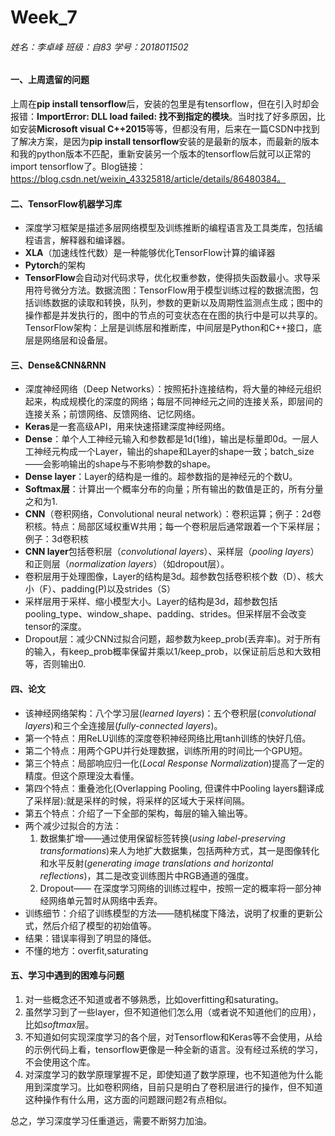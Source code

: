 # Week_7

###### 姓名：李卓峰  班级：自83  学号：2018011502

#### 一、上周遗留的问题

上周在**pip install tensorflow**后，安装的包里是有tensorflow，但在引入时却会报错：**ImportError: DLL load failed: 找不到指定的模块**。当时找了好多原因，比如安装**Microsoft visual C++2015**等等，但都没有用，后来在一篇CSDN中找到了解决方案，是因为**pip install tensorflow**安装的是最新的版本，而最新的版本和我的python版本不匹配，重新安装另一个版本的tensorflow后就可以正常的import tensorflow了。Blog链接：https://blog.csdn.net/weixin_43325818/article/details/86480384。

#### 二、TensorFlow机器学习库

- 深度学习框架是描述多层网络模型及训练推断的编程语言及工具类库，包括编程语言，解释器和编译器。
- **XLA**（加速线性代数）是一种能够优化TensorFlow计算的编译器
- **Pytorch**的架构
- **TensorFlow**会自动对代码求导，优化权重参数，使得损失函数最小。求导采用符号微分方法。数据流图：TensorFlow用于模型训练过程的数据流图，包括训练数据的读取和转换，队列，参数的更新以及周期性监测点生成；图中的操作都是并发执行的，图中的节点的可变状态在在图的执行中是可以共享的。TensorFlow架构：上层是训练层和推断库，中间层是Python和C++接口，底层是网络层和设备层。

#### 三、Dense&CNN&RNN

- 深度神经网络（Deep Networks）：按照拓扑连接结构，将大量的神经元组织起来，构成规模化的深度的网络；每层不同神经元之间的连接关系，即层间的连接关系；前馈网络、反馈网络、记忆网络。
- **Keras**是一套高级API，用来快速搭建深度神经网络。
- **Dense**：单个人工神经元输入和参数都是1d(1维)，输出是标量即0d。一层人工神经元构成一个Layer，输出的shape和Layer的shape一致；batch_size——会影响输出的shape与不影响参数的shape。
- **Dense layer**：Layer的结构是一维的。超参数指的是神经元的个数U。
- **Softmax层**：计算出一个概率分布的向量；所有输出的数值是正的，所有分量之和为1.
- **CNN**（卷积网络，Convolutional neural network）：卷积运算；例子：2d卷积核。特点：局部区域权重W共用；每一个卷积层后通常跟着一个下采样层；例子：3d卷积核
- **CNN layer**包括卷积层（*convolutional layers*）、采样层（*pooling layers*）和正则层（*normalization layers*）（如dropout层）。
- 卷积层用于处理图像，Layer的结构是3d。超参数包括卷积核个数（D）、核大小（F）、padding(P)以及strides（S）
- 采样层用于采样、缩小模型大小。Layer的结构是3d，超参数包括pooling_type、window_shape、padding、strides。但采样层不会改变tensor的深度。
- Dropout层：减少CNN过拟合问题，超参数为keep_prob(丢弃率)。对于所有的输入，有keep_prob概率保留并乘以1/keep_prob，以保证前后总和大致相等，否则输出0.

#### 四、论文

- 该神经网络架构：八个学习层(*learned layers*)：五个卷积层(*convolutional layers*)和三个全连接层(*fully-connected layers*)。
- 第一个特点：用ReLU训练的深度卷积神经网络比用tanh训练的快好几倍。
- 第二个特点：用两个GPU并行处理数据，训练所用的时间比一个GPU短。
- 第三个特点：局部响应归一化(*Local Response Normalization*)提高了一定的精度。但这个原理没太看懂。
- 第四个特点：重叠池化(Overlapping Pooling, 但课件中Pooling layers翻译成了采样层):就是采样的时候，将采样的区域大于采样间隔。
- 第五个特点：介绍了一下全部的架构，每层的输入输出等。
- 两个减少过拟合的方法：
  1. 数据集扩增——通过使用保留标签转换(*using label-preserving transformations*)来人为地扩大数据集，包括两种方式，其一是图像转化和水平反射(*generating image translations and horizontal reflections*)，其二是改变训练图片中RGB通道的强度。
  2. Dropout—— 在深度学习网络的训练过程中，按照一定的概率将一部分神经网络单元暂时从网络中丢弃。 
- 训练细节：介绍了训练模型的方法——随机梯度下降法，说明了权重的更新公式，然后介绍了模型的初始值等。
- 结果：错误率得到了明显的降低。
- 不懂的地方：overfit,saturating

#### 五、学习中遇到的困难与问题

1. 对一些概念还不知道或者不够熟悉，比如overfitting和saturating。
2. 虽然学习到了一些layer，但不知道他们怎么用（或者说不知道他们的应用），比如*softmax*层。
3. 不知道如何实现深度学习的各个层，对Tensorflow和Keras等不会使用，从给的示例代码上看，tensorflow更像是一种全新的语言。没有经过系统的学习，不会使用这个库。
4. 对深度学习的数学原理掌握不足，即使知道了数学原理，也不知道他为什么能用到深度学习。比如卷积网络，目前只是明白了卷积层进行的操作，但不知道这种操作有什么用，这方面的问题跟问题2有点相似。

总之，学习深度学习任重道远，需要不断努力加油。